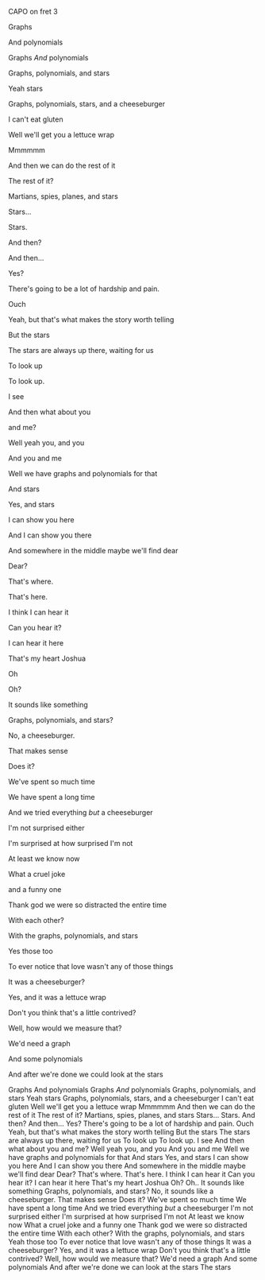 CAPO on fret 3

Graphs


And polynomials


Graphs *And* polynomials


Graphs, polynomials, and stars


Yeah stars


Graphs, polynomials, stars, and a cheeseburger


I can't eat gluten


Well we'll get you a lettuce wrap


Mmmmmm


And then we can do the rest of it


The rest of it?


Martians, spies, planes, and stars


Stars...


Stars.


And then? 


And then... 


Yes?


There's going to be a lot of hardship and pain. 


Ouch


Yeah, but that's what makes the story worth telling


But the stars


The stars are always up there, waiting for us


To look up


To look up. 


I see


And then what about you


and me?


Well yeah you, and you


And you and me


Well we have graphs and polynomials for that


And stars


Yes, and stars


I can show you here


And I can show you there


And somewhere in the middle maybe we'll find dear


Dear?


That's where. 


That's here. 


I think I can hear it


Can you hear it?


I can hear it here


That's my heart Joshua


Oh


Oh?


It sounds like something


Graphs, polynomials, and stars?


No, a cheeseburger. 


That makes sense


Does it?


We've spent so much time


We have spent a long time


And we tried everything *but* a cheeseburger


I'm not surprised either


I'm surprised at how surprised I'm not


At least we know now


What a cruel joke


and a funny one


Thank god we were so distracted the entire time


With each other?


With the graphs, polynomials, and stars


Yes those too


To ever notice that love wasn't any of those things


It was a cheeseburger?


Yes, and it was a lettuce wrap


Don't you think that's a little contrived?


Well, how would we measure that?


We'd need a graph


And some polynomials


And after we're done we could look at the stars














Graphs
And polynomials	
Graphs *And* polynomials
Graphs, polynomials, and stars
Yeah stars
Graphs, polynomials, stars, and a cheeseburger
I can't eat gluten
Well we'll get you a lettuce wrap
Mmmmmm
And then we can do the rest of it
The rest of it?
Martians, spies, planes, and stars
Stars...
Stars.
And then? 
And then... 
Yes?
There's going to be a lot of hardship and pain. 
Ouch
Yeah, but that's what makes the story worth telling
But the stars
The stars are always up there, waiting for us
To look up
To look up. 
I see
And then what about you
and me?
Well yeah you, and you
And you and me
Well we have graphs and polynomials for that
And stars
Yes, and stars
I can show you here
And I can show you there
And somewhere in the middle maybe we'll find dear
Dear?
That's where. 
That's here. 
I think I can hear it
Can you hear it?
I can hear it here
That's my heart Joshua
Oh?
Oh..
It sounds like something
Graphs, polynomials, and stars?
No, it sounds like a cheeseburger. 
That makes sense
Does it?
We've spent so much time
We have spent a long time
And we tried everything *but* a cheeseburger
I'm not surprised either
I'm surprised at how surprised I'm not
At least we know now
What a cruel joke
and a funny one
Thank god we were so distracted the entire time
With each other?
With the graphs, polynomials, and stars
Yeah those too
To ever notice that love wasn't any of those things
It was a cheeseburger?
Yes, and it was a lettuce wrap
Don't you think that's a little contrived?
Well, how would we measure that?
We'd need a graph
And some polynomials
And after we're done we can look at the stars
The stars